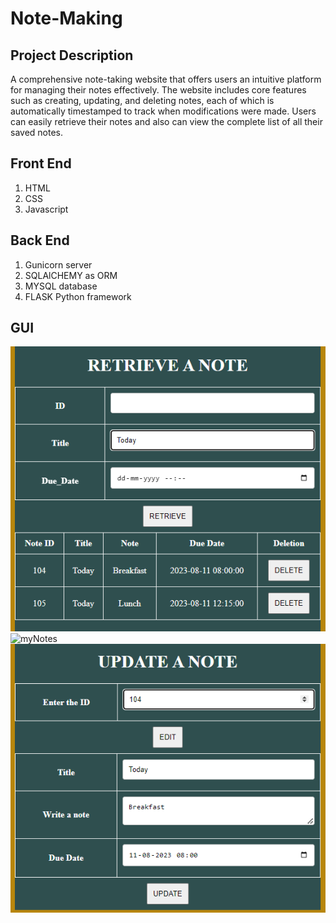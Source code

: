 # Note-Making

## Project Description
A comprehensive note-taking website that offers users an intuitive platform for managing their notes effectively. The website includes core features such as creating, updating, and deleting notes, each of which is automatically timestamped to track when modifications were made. Users can easily retrieve their notes and also can view the complete list of all their saved notes.

## Front End
1. HTML
2. CSS
3. Javascript

## Back End

1. Gunicorn server
2. SQLAlCHEMY as ORM 
3. MYSQL database
4. FLASK Python framework

## GUI

![Retrieve_notes](https://github.com/TM153/Note-Making/blob/main/Images/Retrieve.png)
![myNotes]((https://github.com/TM153/Note-Making/blob/main/Images/myNotes.png))
![Update_note](https://github.com/TM153/Note-Making/blob/main/Images/Update.png)
